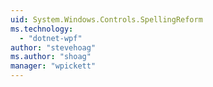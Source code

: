 ```yaml
---
uid: System.Windows.Controls.SpellingReform
ms.technology: 
  - "dotnet-wpf"
author: "stevehoag"
ms.author: "shoag"
manager: "wpickett"
---
```


